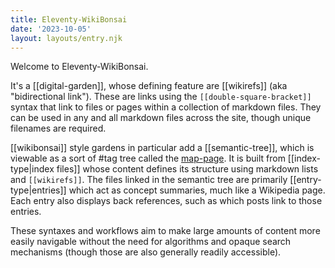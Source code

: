 ```yaml
---
title: Eleventy-WikiBonsai
date: '2023-10-05'
layout: layouts/entry.njk
---
```


Welcome to Eleventy-WikiBonsai.

It's a [[digital-garden]], whose defining feature are [[wikirefs]] (aka "bidirectional link"). These are links using the `[[double-square-bracket]]` syntax that link to files or pages within a collection of markdown files. They can be used in any and all markdown files across the site, though unique filenames are required.

[[wikibonsai]] style gardens in particular add a [[semantic-tree]], which is viewable as a sort of #tag tree called the [map-page](/map). It is built from [[index-type|index files]] whose content defines its structure using markdown lists and `[[wikirefs]]`. The files linked in the semantic tree are primarily [[entry-type|entries]] which act as concept summaries, much like a Wikipedia page. Each entry also displays back references, such as which posts link to those entries.

These syntaxes and workflows aim to make large amounts of content more easily navigable without the need for algorithms and opaque search mechanisms (though those are also generally readily accessible).
